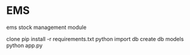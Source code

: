 # EMS
ems stock management module

clone 
pip install -r requirements.txt
python
import db
create db models
python app.py
